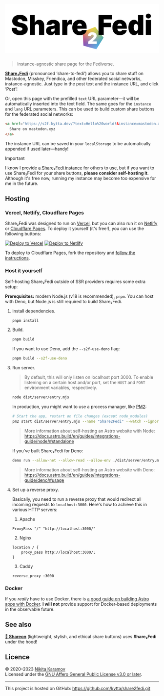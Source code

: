<h1 align="center"><img src="assets/share2fedi.svg" width="520" height="160" alt="Share2Fedi"></h1>

> Instance-agnostic share page for the Fediverse.

**[Share₂Fedi]** (pronounced ‘share-to-fedi’) allows you to share stuff on
Mastodon, Misskey, Friendica, and other federated social networks,
instance-agnostic. Just type in the post text and the instance URL, and click
‘Post’!

Or, open this page with the prefilled `text` URL parameter—it will be
automatically inserted into the text field. The same goes for the `instance` and
`lang` URL parameters. This can be used to build custom share buttons for the
federated social networks:

```html
<a href="https://s2f.kytta.dev/?text=Hello%20world!&instance=mastodon.xyz">
  Share on mastodon.xyz
</a>
```

The instance URL can be saved in your `localStorage` to be automatically
appended if used later—handy!

> [!IMPORTANT]  
> I know I provide [a Share₂Fedi instance](https://s2f.kytta.dev) for others to
> use, but if you want to use Share₂Fedi for your share buttons, **please
> consider self-hosting it**. Although it's free now, running my instance may
> become too expensive for me in the future.

## Hosting

### Vercel, Netlify, Cloudflare Pages

Share₂Fedi was designed to run on [Vercel](https://vercel.com/), but you can
also run it on [Netlify](https://www.netlify.com/) or
[Cloudflare Pages](https://pages.cloudflare.com/). To deploy it yourself (it's
free!), you can use the following buttons:

[![Deploy to Vercel](https://vercel.com/button)](https://vercel.com/new/clone?repository-url=https%3A%2F%2Fgithub.com%2Fkytta%2Fshare2fedi)
[![Deploy to Netlify](https://www.netlify.com/img/deploy/button.svg)](https://app.netlify.com/start/deploy?repository=https://github.com/kytta/share2fedi)

To deploy to Cloudflare Pages, fork the repository and
[follow the instructions](https://docs.astro.build/en/guides/deploy/cloudflare/#how-to-deploy-a-site-with-git).

### Host it yourself

Self-hosting Share₂Fedi outside of SSR providers requires some extra setup:

**Prerequisites:** modern Node.js (v18 is recommended), `pnpm`. You can host
with Deno, but Node.js is still required to build Share₂Fedi.

1. Install dependencies.

   ```sh
   pnpm install
   ```

2. Build.

   ```sh
   pnpm build
   ```

   If you want to use Deno, add the `--s2f-use-deno` flag:

   ```sh
   pnpm build --s2f-use-deno
   ```

3. Run server.

   > By default, this will only listen on localhost port 3000. To enable
   > listening on a certain host and/or port, set the `HOST` and `PORT`
   > environment variables, respectively.

   ```sh
   node dist/server/entry.mjs
   ```

   In production, you might want to use a process manager, like
   [PM2](https://pm2.keymetrics.io/docs/usage/quick-start/):

   ```sh
   # Start the app, restart on file changes (except node_modules)
   pm2 start dist/server/entry.mjs --name "Share2Fedi" --watch --ignore-watch="node_modules"
   ```

   > More information about self-hosting an Astro website with Node:
   > https://docs.astro.build/en/guides/integrations-guide/node/#standalone

   If you've built Share₂Fedi for Deno:

   ```sh
   deno run --allow-net --allow-read --allow-env ./dist/server/entry.mjs
   ```

   > More information about self-hosting an Astro website with Deno:
   > https://docs.astro.build/en/guides/integrations-guide/deno/#usage

4. Set up a reverse proxy.

   Basically, you need to run a reverse proxy that would redirect all incoming
   requests to `localhost:3000`. Here's how to achieve this in various HTTP
   servers:

   1. Apache

   ```apacheconf
   ProxyPass "/" "http://localhost:3000/"
   ```

   2. Nginx

   ```nginxconf
   location / {
       proxy_pass http://localhost:3000/;
   }
   ```

   3. Caddy

   ```caddy
   reverse_proxy :3000
   ```

### Docker

If you _really_ have to use Docker, there is
[a good guide on building Astro apps with Docker](https://docs.astro.build/en/recipes/docker/).
**I will not** provide support for Docker-based deployments in the observable
future.

## See also

**[📯 Shareon](https://shareon.js.org)** (lightweight, stylish, and ethical
share buttons) uses **Share₂Fedi** under the hood!

## Licence

© 2020–2023 [Nikita Karamov]\
Licensed under the [GNU Affero General Public License v3.0 or later][AGPL-3.0].

---

This project is hosted on GitHub: <https://github.com/kytta/share2fedi.git>

[AGPL-3.0]: https://spdx.org/licenses/AGPL-3.0-or-later.html
[Nikita Karamov]: https://www.kytta.dev
[Share₂Fedi]: https://s2f.kytta.dev/
